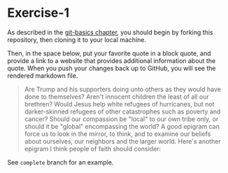 # Exercise-1

As described in the [git-basics chapter](https://info201.github.io/git-basics.html), you should begin by forking this repository, then cloning it to your local machine.

Then, in the space below, put your favorite quote in a block quote, and provide a link to a website that provides additional information about the quote. When you push your changes back up to GitHub, you will see the rendered markdown file.

>Are Trump and his supporters doing unto others as they would have done to themselves? Aren't innocent children the least of all our brethren? Would Jesus help white refugees of hurricanes, but not darker-skinned refugees of other catastrophes such as poverty and cancer? Should our compassion be "local" to our own tribe only, or should it be "global" encompassing the world? A good epigram can force us to look in the mirror, to think, and to examine our beliefs about ourselves, our neighbors and the larger world. Here's another epigram I think people of faith should consider:



See `complete` branch for an example.
